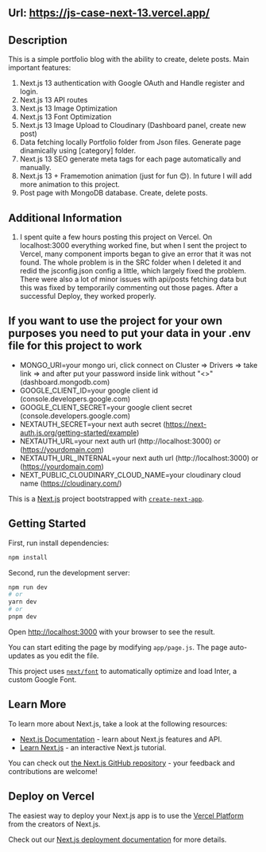 ## Url: https://js-case-next-13.vercel.app/

## Description
This is a simple portfolio blog with the ability to create, delete posts. 
Main important features:
1. Next.js 13 authentication with Google OAuth and Handle register and login.
2. Next.js 13 API routes
3. Next.js 13 Image Optimization
4. Next.js 13 Font Optimization 
5. Next.js 13 Image Upload to Cloudinary (Dashboard panel, create new post)
6. Data fetching locally Portfolio folder from Json files. Generate page dinamically using [category] folder.
7. Next.js 13 SEO generate meta tags for each page automatically and manually.
8. Next.js 13 + Framemotion animation (just for fun 😊). In future I will add more animation to this project.
9. Post page with MongoDB database. Create, delete posts.

## Additional Information
1. I spent quite a few hours posting this project on Vercel. On localhost:3000 everything worked fine, but when I sent the project to Vercel, many component imports began to give an error that it was not found. The whole problem is in the SRC folder when I deleted it and redid the jsconfig.json config a little, which largely fixed the problem. There were also a lot of minor issues with api/posts fetching data but this was fixed by temporarily commenting out those pages. After a successful Deploy, they worked properly. 


## If you want to use the project for your own purposes you need to put your data in your .env file for this project to work
- MONGO_URI=your mongo uri, click connect on Cluster => Drivers => take link =>  and after put your password inside link without "<>" (dashboard.mongodb.com)
- GOOGLE_CLIENT_ID=your google client id (console.developers.google.com)
- GOOGLE_CLIENT_SECRET=your google client secret (console.developers.google.com)
- NEXTAUTH_SECRET=your next auth secret (https://next-auth.js.org/getting-started/example)
- NEXTAUTH_URL=your next auth url (http://localhost:3000) or (https://yourdomain.com)
- NEXTAUTH_URL_INTERNAL=your next auth url (http://localhost:3000) or (https://yourdomain.com)
- NEXT_PUBLIC_CLOUDINARY_CLOUD_NAME=your cloudinary cloud name (https://cloudinary.com/)


This is a [Next.js](https://nextjs.org/) project bootstrapped with [`create-next-app`](https://github.com/vercel/next.js/tree/canary/packages/create-next-app).

## Getting Started 
First, run install dependencies:

```bash
npm install
```

Second, run the development server:

```bash
npm run dev
# or
yarn dev
# or
pnpm dev
```

Open [http://localhost:3000](http://localhost:3000) with your browser to see the result.

You can start editing the page by modifying `app/page.js`. The page auto-updates as you edit the file.

This project uses [`next/font`](https://nextjs.org/docs/basic-features/font-optimization) to automatically optimize and load Inter, a custom Google Font.

## Learn More

To learn more about Next.js, take a look at the following resources:

- [Next.js Documentation](https://nextjs.org/docs) - learn about Next.js features and API.
- [Learn Next.js](https://nextjs.org/learn) - an interactive Next.js tutorial.

You can check out [the Next.js GitHub repository](https://github.com/vercel/next.js/) - your feedback and contributions are welcome!

## Deploy on Vercel

The easiest way to deploy your Next.js app is to use the [Vercel Platform](https://vercel.com/new?utm_medium=default-template&filter=next.js&utm_source=create-next-app&utm_campaign=create-next-app-readme) from the creators of Next.js.

Check out our [Next.js deployment documentation](https://nextjs.org/docs/deployment) for more details.
